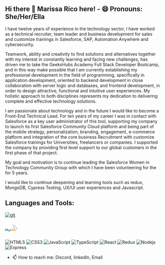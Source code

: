 ## Hi there 👋 Marissa Rico here!   - 😄 Pronouns: She/Her/Ella

<div> 
I have twelve years of experience in the technology sector, I have worked as a technical recruiter, team leader and business development for sales and customize trainings in Salesforce, SAP, Automation Anywhere and cybersecurity. 

 Teamwork,  ability and creativity to find solutions and alternatives together with my interest in constantly learning and facing new challenges, has driven me to take the GeeksHubs Academy Full Stack Developer Bootcamp, and in this way make possible that I am currently establishing my professional development in the field of programming, specifically in application development, oriented to backend development in close collaboration with server logic and databases, and frontend development, in order to design attractive, functional and intuitive user experiences. My holistic approach to both disciplines represents my dedication to delivering complete and effective technology solutions.  
 
I am passionate about technology and in the future I would like to become a Front-End Technical Lead. For  ten years of my career I was in contact with Salesforce as a key user administrator of this tool, supporting my company to launch its first Salesforce Community Cloud platform and being part of the mobile strategy, personalization, branding, engagement, e-commerce platform and integration of the core business Recruitment with customize Salesforce trainings for Universities, freelancers or companies. I supported the company by providing first level support to our global customers in the first phase of that project. 

<p> My goal and motivation is to continue leading the Salesforce Women in Technology Community Group with which I have been  volunteering for the  for 5 years. </p> 


 I would like to continue deepening and learning tools such as redux, MongoDB, Cypress Testing, UX/UI user experiences and Javascript.
</div>

<h2 style="text-align: left;"> Languages and Tools:  </h2>

<a href="https://git-scm.com/" target="_blank" rel="noreferrer"> <img src="https://www.vectorlogo.zone/logos/git-scm/git-scm-icon.svg" alt="git" width="40" height="40"/> </a>

<a href="https://www.mysql.com/" target="_blank" rel="noreferrer"> <img src="https://raw.githubusercontent.com/devicons/devicon/master/icons/mysql/mysql-original-wordmark.svg" alt="mysql" width="40" height="40"/> </a>

![HTML5](https://img.shields.io/badge/-HTML5-E34F26?style=flat&logo=html5&logoColor=white) 
![CSS3](https://img.shields.io/badge/-CSS3-1572B6?style=flat&logo=css) 
![JavaScript](https://img.shields.io/badge/-JavaScript-black?style=flat&logo=javascript)
![TypeScript](https://img.shields.io/badge/-TypeScript-black?style=flat&logo=TypeScript)
![React](https://img.shields.io/badge/-React-black?style=flat&logo=react)
![Redux](https://img.shields.io/badge/-Redux-black?style=flat&logo=redux)
![Nodejs](https://img.shields.io/badge/-Nodejs-green?style=flat&logo=Node.js)
![Express](https://img.shields.io/badge/-Express-green?style=flat&logo=Express)



- 📫 How to reach me:  Discord, linkedIn, Email 

<!--
**Maricode-40/Maricode-40** is a ✨ _special_ ✨ repository because its `README.md` (this file) appears on your GitHub profile.

Here are some ideas to get you started:

- 🔭 I’m currently working on ...
- 🌱 I’m currently learning ...
- 👯 I’m looking to collaborate on ...
- 🤔 I’m looking for help with ...
- 💬 Ask me about ...
- 📫 How to reach me: ...
- 😄 Pronouns: ...
- ⚡ Fun fact: ...
-->
